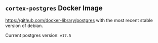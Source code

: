 ## `cortex-postgres` Docker Image

https://github.com/docker-library/postgres with the most recent stable version of debian.

Current postgres version: `v17.5`
